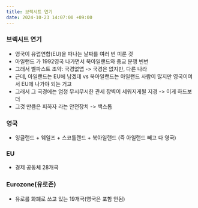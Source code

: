 ```yaml
---
title: 브렉시트 연기
date: 2024-10-23 14:07:00 +09:00
---
```


### 브렉시트 연기

* 영국이 유럽연합(EU)을 떠나는 날짜를 여러 번 미룬 것
* 아일랜드 가 1992영국 나가면서 북아일랜드와 종교 분쟁 빈번
* 그래서 벨파스트 조약: 국경없앱 -> 국경은 없지만, 다른 나라
* 근데, 아일랜드는 EU에 남겠데 vs 북아일랜드는 아일랜드 사람이 많지만 영국이여서 EU에 나가야 되는 거고
* 그래서 그 국경에는 엄청 무시무시한 관세 장벽이 세워지게될 지경 -> 이게 하드보더
* 그것 만큼은 피하자 라는 안전장치 -> 백스톱



### 영국

* 잉글랜드 + 웨일즈 + 스코틀랜드 + 북아일랜드 (즉 아일랜드 빼고 다 영국)



### EU

* 경제 공동체 28개국



### Eurozone(유로존)

* 유로를 화폐로 쓰고 있는 19개국(영국은 포함 안됨)

